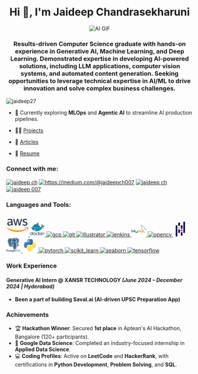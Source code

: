 <h1 align="center">Hi 👋, I'm Jaideep Chandrasekharuni</h1>

<div align="center">
  <img src="https://user-images.githubusercontent.com/74038190/216644497-1951db19-8f3d-4e44-ac08-8e9d7e0d94a7.gif" alt="AI GIF" width="600"/>
</div>

<h3 align="center">Results-driven Computer Science graduate with hands-on experience in Generative AI, Machine Learning, and Deep Learning. Demonstrated expertise in developing AI-powered solutions, including LLM applications, computer vision systems, and automated content generation. Seeking opportunities to leverage technical expertise in AI/ML to drive innovation and solve complex business challenges.</h3>


<p align="left"> <img src="https://komarev.com/ghpvc/?username=jaideep27&label=Profile%20views&color=0e75b6&style=flat" alt="jaideep27" /> </p>

- 🌱 Currently exploring **MLOps** and **Agentic AI** to streamline AI production pipelines.  

- 👨‍💻 [Projects](https://github.com/Jaideep27?tab=repositories)



- 📝 [Articles](https://medium.com/@jaideepch007)  

- 📄 [Resume](https://drive.google.com/file/d/1KabdMs2lOD6ESILLzvf3Ex6KDbr6YJId/view?usp=sharing)

<h3 align="left">Connect with me:</h3>
<p align="left">
<a href="https://linkedin.com/in/jaideep ch" target="blank"><img align="center" src="https://raw.githubusercontent.com/rahuldkjain/github-profile-readme-generator/master/src/images/icons/Social/linked-in-alt.svg" alt="jaideep ch" height="30" width="40" /></a>
<a href="https://medium.com/https://medium.com/@jaideepch007" target="blank"><img align="center" src="https://raw.githubusercontent.com/rahuldkjain/github-profile-readme-generator/master/src/images/icons/Social/medium.svg" alt="https://medium.com/@jaideepch007" height="30" width="40" /></a>
<a href="https://www.leetcode.com/jaideep ch" target="blank"><img align="center" src="https://raw.githubusercontent.com/rahuldkjain/github-profile-readme-generator/master/src/images/icons/Social/leet-code.svg" alt="jaideep ch" height="30" width="40" /></a>
<a href="https://www.hackerearth.com/jaideep 007" target="blank"><img align="center" src="https://raw.githubusercontent.com/rahuldkjain/github-profile-readme-generator/master/src/images/icons/Social/hackerearth.svg" alt="jaideep 007" height="30" width="40" /></a>
</p>


<h3 align="left">Languages and Tools:</h3>
<p align="left"> <a href="https://aws.amazon.com" target="_blank" rel="noreferrer"> <img src="https://raw.githubusercontent.com/devicons/devicon/master/icons/amazonwebservices/amazonwebservices-original-wordmark.svg" alt="aws" width="60" height="60"/> </a> <a href="https://www.docker.com/" target="_blank" rel="noreferrer"> <img src="https://raw.githubusercontent.com/devicons/devicon/master/icons/docker/docker-original-wordmark.svg" alt="docker" width="40" height="40"/> </a> <a href="https://cloud.google.com" target="_blank" rel="noreferrer"> <img src="https://www.vectorlogo.zone/logos/google_cloud/google_cloud-icon.svg" alt="gcp" width="40" height="40"/> </a> <a href="https://git-scm.com/" target="_blank" rel="noreferrer"> <img src="https://www.vectorlogo.zone/logos/git-scm/git-scm-icon.svg" alt="git" width="40" height="40"/> </a> <a href="https://www.adobe.com/in/products/illustrator.html" target="_blank" rel="noreferrer"> <img src="https://www.vectorlogo.zone/logos/adobe_illustrator/adobe_illustrator-icon.svg" alt="illustrator" width="40" height="40"/> </a> <a href="https://www.jenkins.io" target="_blank" rel="noreferrer"> <img src="https://www.vectorlogo.zone/logos/jenkins/jenkins-icon.svg" alt="jenkins" width="40" height="40"/> </a> <a href="https://www.mysql.com/" target="_blank" rel="noreferrer"> <img src="https://raw.githubusercontent.com/devicons/devicon/master/icons/mysql/mysql-original-wordmark.svg" alt="mysql" width="40" height="40"/> </a> <a href="https://opencv.org/" target="_blank" rel="noreferrer"> <img src="https://www.vectorlogo.zone/logos/opencv/opencv-icon.svg" alt="opencv" width="40" height="40"/> </a> <a href="https://pandas.pydata.org/" target="_blank" rel="noreferrer"> <img src="https://raw.githubusercontent.com/devicons/devicon/2ae2a900d2f041da66e950e4d48052658d850630/icons/pandas/pandas-original.svg" alt="pandas" width="40" height="40"/> </a> <a href="https://www.postgresql.org" target="_blank" rel="noreferrer"> <img src="https://raw.githubusercontent.com/devicons/devicon/master/icons/postgresql/postgresql-original-wordmark.svg" alt="postgresql" width="40" height="40"/> </a> <a href="https://www.python.org" target="_blank" rel="noreferrer"> <img src="https://raw.githubusercontent.com/devicons/devicon/master/icons/python/python-original.svg" alt="python" width="40" height="40"/> </a> <a href="https://pytorch.org/" target="_blank" rel="noreferrer"> <img src="https://www.vectorlogo.zone/logos/pytorch/pytorch-icon.svg" alt="pytorch" width="40" height="40"/> </a> <a href="https://scikit-learn.org/" target="_blank" rel="noreferrer"> <img src="https://upload.wikimedia.org/wikipedia/commons/0/05/Scikit_learn_logo_small.svg" alt="scikit_learn" width="40" height="40"/> </a> <a href="https://seaborn.pydata.org/" target="_blank" rel="noreferrer"> <img src="https://seaborn.pydata.org/_images/logo-mark-lightbg.svg" alt="seaborn" width="40" height="40"/> </a> <a href="https://www.tensorflow.org" target="_blank" rel="noreferrer"> <img src="https://www.vectorlogo.zone/logos/tensorflow/tensorflow-icon.svg" alt="tensorflow" width="40" height="40"/> </a> </p>

### Work Experience

#### **Generative AI Intern** @ **XANSR TECHNOLOGY**  *(June 2024 – December 2024 | Hyderabad)*
  
- **Been a part of building Saval.ai (AI-driven UPSC Preparation App)**  

### Achievements

- 🏆 **Hackathon Winner**: Secured **1st place** in Aptean's AI Hackathon, Bangalore (120+ participants).  
- 📜 **Google Data Science**: Completed an industry-focused internship in **Applied Data Science**.  
- 💻 **Coding Profiles**: Active on **LeetCode** and **HackerRank**, with certifications in **Python Development**, **Problem Solving**, and **SQL**.  

